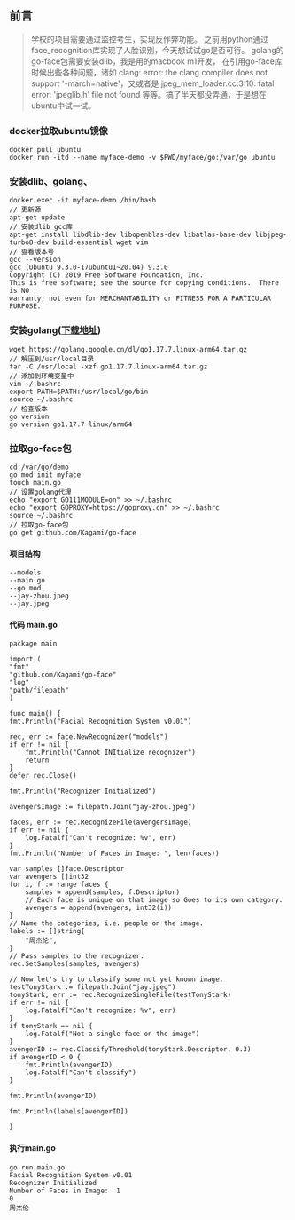 ## 前言
>
> 学校的项目需要通过监控考生，实现反作弊功能。
> 之前用python通过face_recognition库实现了人脸识别，今天想试试go是否可行。
> golang的go-face包需要安装dlib，我是用的macbook m1开发，
> 在引用go-face库时候出些各种问题，诸如 clang: error: the clang compiler does not support '-march=native'，又或者是 jpeg_mem_loader.cc:3:10: fatal error: 'jpeglib.h' file not found 等等。搞了半天都没弄通，于是想在ubuntu中试一试。
>


### docker拉取ubuntu镜像
    docker pull ubuntu
    docker run -itd --name myface-demo -v $PWD/myface/go:/var/go ubuntu
    
### 安装dlib、golang、
    docker exec -it myface-demo /bin/bash
    // 更新源
    apt-get update
    // 安装dlib gcc库
    apt-get install libdlib-dev libopenblas-dev libatlas-base-dev libjpeg-turbo8-dev build-essential wget vim
    // 查看版本号
    gcc --version
    gcc (Ubuntu 9.3.0-17ubuntu1~20.04) 9.3.0
    Copyright (C) 2019 Free Software Foundation, Inc.
    This is free software; see the source for copying conditions.  There is NO
    warranty; not even for MERCHANTABILITY or FITNESS FOR A PARTICULAR PURPOSE.
### 安装golang([下载地址](https://golang.google.cn/dl/))
    wget https://golang.google.cn/dl/go1.17.7.linux-arm64.tar.gz
    // 解压到/usr/local目录    
    tar -C /usr/local -xzf go1.17.7.linux-arm64.tar.gz
    // 添加到环境变量中
    vim ~/.bashrc
    export PATH=$PATH:/usr/local/go/bin
    source ~/.bashrc
    // 检查版本
    go version
    go version go1.17.7 linux/arm64
### 拉取go-face包
    cd /var/go/demo
    go mod init myface
    touch main.go
    // 设置golang代理
    echo "export GO111MODULE=on" >> ~/.bashrc
    echo "export GOPROXY=https://goproxy.cn" >> ~/.bashrc
    source ~/.bashrc
    // 拉取go-face包
    go get github.com/Kagami/go-face
#### 项目结构
    --models
    --main.go
    --go.mod
    --jay-zhou.jpeg
    --jay.jpeg
#### 代码 main.go
    package main
    
    import (
    "fmt"
    "github.com/Kagami/go-face"
    "log"
    "path/filepath"
    )
    
    func main() {
    fmt.Println("Facial Recognition System v0.01")
    
    rec, err := face.NewRecognizer("models")
    if err != nil {
        fmt.Println("Cannot INItialize recognizer")
        return
    }
    defer rec.Close()
    
    fmt.Println("Recognizer Initialized")
    
    avengersImage := filepath.Join("jay-zhou.jpeg")
    
    faces, err := rec.RecognizeFile(avengersImage)
    if err != nil {
        log.Fatalf("Can't recognize: %v", err)
    }
    fmt.Println("Number of Faces in Image: ", len(faces))
    
    var samples []face.Descriptor
    var avengers []int32
    for i, f := range faces {
        samples = append(samples, f.Descriptor)
        // Each face is unique on that image so Goes to its own category.
        avengers = append(avengers, int32(i))
    }
    // Name the categories, i.e. people on the image.
    labels := []string{
        "周杰伦",
    }
    // Pass samples to the recognizer.
    rec.SetSamples(samples, avengers)
    
    // Now let's try to classify some not yet known image.
    testTonyStark := filepath.Join("jay.jpeg")
    tonyStark, err := rec.RecognizeSingleFile(testTonyStark)
    if err != nil {
        log.Fatalf("Can't recognize: %v", err)
    }
    if tonyStark == nil {
        log.Fatalf("Not a single face on the image")
    }
    avengerID := rec.ClassifyThreshold(tonyStark.Descriptor, 0.3)
    if avengerID < 0 {
        fmt.Println(avengerID)
        log.Fatalf("Can't classify")
    }
    
    fmt.Println(avengerID)
    
    fmt.Println(labels[avengerID])
    
    }

#### 执行main.go
    go run main.go
    Facial Recognition System v0.01
    Recognizer Initialized
    Number of Faces in Image:  1
    0
    周杰伦


